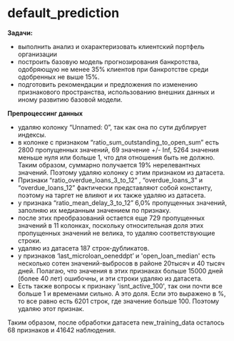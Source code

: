 # default_prediction
**Задачи:**
- выполнить анализ и охарактеризовать клиентский портфель организации
- построить базовую модель прогнозирования банкротства, одобряющую не менее 35% клиентов при банкротстве среди одобренных не выше 15%.
- подготовить рекомендации и предложения по изменению признакового пространства, использованию внешних данных и иному развитию базовой модели.

**Препроцессинг данных**
- удаляю колонку “Unnamed: 0”, так как она по сути дублирует индексы.
- в колонке с признаком “ratio_sum_outstanding_to_open_sum” есть 2800 пропущенных значений, 69 значение +/- Inf, 5264 значения меньше нуля или больше 1, что для отношения быть не должно. Таким образом, суммарно получается 19% нерелевантных значений. Поэтому удаляю колонку с этим признаком из датасета.
-  Признаки “ratio_overdue_loans_3_to_12” , “overdue_loans_3” и “overdue_loans_12” фактически представляют собой константу, поэтому на таргет не влияют и их также удаляю из датасета.
- у признака “ratio_mean_delay_3_to_12” 6,0% пропущенных значений, заполняю их медианным значением по признаку.
- после этих преобразований остается еще 729 пропущенных значений в 11 колонках, поскольку относительная доля этих пропущенных значений не велика, то удаляю соответствующие строки.
- удаляю из датасета 187 строк-дубликатов.
- у признаков ‘last_microloan_oeneddpt’ и 'open_loan_median' есть несколько сотен значений-выбросов в районе 20тысяч и 40 тысяч дней. Полагаю, что значения в этих признаках больше 15000 дней (более 40 лет) ошибочны, и эти строки удаляю из датасета.
- Есть также вопросы к признаку 'isnt_active_100', так они почти все больше 1 и временами сильно. А это доля. Если это выражено в %, то все равно есть 6201 строк, где значение больше 100. Поэтому удаляю этот признак.
  
Таким образом, после обработки датасета new_training_data осталось 68 признаков и 41642 наблюдения.
